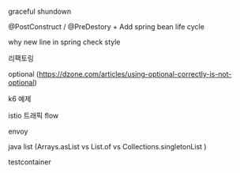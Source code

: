 
graceful shundown 

@PostConstruct / @PreDestory + Add spring bean life cycle

why new line in spring check style

리팩토링

optional (https://dzone.com/articles/using-optional-correctly-is-not-optional)

k6 예제

istio 트래픽 flow

envoy

java list (Arrays.asList vs List.of vs Collections.singletonList )

testcontainer 
